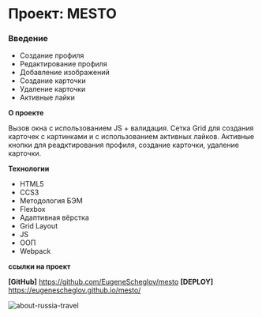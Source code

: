 # Проект: MESTO

### Введение
* Создание профиля
* Редактирование профиля
* Добавление изображений
* Создание карточки
* Удаление карточки
* Активные лайки

**О проекте**

Вызов окна с использованием JS + валидация.
Сетка Grid для создания карточек с картинками и с использованием активных лайков.
Активные кнопки для реадктирования профиля, создание карточки, удаление карточки.

**Технологии**

* HTML5
* CCS3
* Методология БЭМ
* Flexbox
* Адаптивная вёрстка
* Grid Layout
* JS
* ООП
* Webpack


**ссылки на проект**

__[GitHub]__ https://github.com/EugeneScheglov/mesto
__[DEPLOY]__ https://eugenescheglov.github.io/mesto/

![about-russia-travel](https://user-images.githubusercontent.com/83172101/126880813-9febd987-56c5-4432-9cc9-d2ad0e27485d.jpg)
